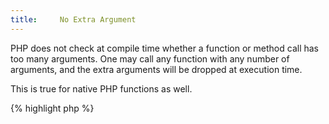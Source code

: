 ```yaml
---
title:     No Extra Argument
---
```


PHP does not check at compile time whether a function or method call has too many arguments. One may call any function with any number of arguments, and the extra arguments will be dropped at execution time.  

This is true for native PHP functions as well.

{% highlight php %}
<?php
function x($a, $b, $c = 2) { return $a + $b; }

x(1, 2, 3, 4, 5); // two arguments too many

{% endhighlight %}


It is recommended to provide only the needed arguments when calling a method or a function.


### Rule Details

This rule spots function and method calls with more arguments than needed. 

When the called method makes use of a variable number of arguments, using `func_get_args()`, `func_get_arg()` or `func_num_args()`, or even the `...` operator, the number of acceptable arguments is dynamic.


The following codes are considered a warning:

{% highlight php %}
<?php
function x($a, $b, $c = 2) { return $a + $b; }

function z($a, ...$b) { 	return array_sum($b) + $a; }

x(1, 2, 3, 4); // extra argument 4

{% endhighlight %}{: .warning }


The following pattern are considered legit:

{% highlight php %}
<?php
function x($a, $b, $c = 2) { 	return $a + $b; }
function y($a, $b, $c = 2) { 	return array_sum(func_get_args()); }
function z($a, ...$b) { 	return array_sum($b) + $a; }

x('a', 'b', 'c', 'd'); 

y();

z(1, 2, 3, 4); 

{% endhighlight %}{: .good }


### Further Reading

* [`func_get_arg()`](http://php.net/function.func-get-arg)
* [`func_get_args()`](http://php.net/aliases)
* [`func_num_args()`](http://php.net/function.func-num-args)
* [Variable-length argument lists](http://php.net/functions.arguments.php#functions.variable-arg-list)


#### Related rules

* [All Unique Arguments]
* [Default Argument At The End]
* [No Missing Argument]
* [No Unused Arguments]


[All Unique Arguments]: {{ "/php-manual/all-unique-arguments/" | prepend: site.clearphp.url }}
[Default Argument At The End]: {{ "/php-manual/argument-with-default-at-the-end/" | prepend: site.clearphp.url }}
[No Missing Argument]: {{ "/good-practices/no-missing-argument/" | prepend: site.clearphp.url }}
[No Unused Arguments]: {{ "/good-practices/no-unused-arguments/" | prepend: site.clearphp.url }}